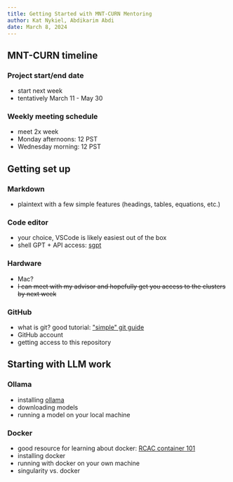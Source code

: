 ```yaml
---
title: Getting Started with MNT-CURN Mentoring
author: Kat Nykiel, Abdikarim Abdi
date: March 8, 2024
---
```


## MNT-CURN timeline

### Project start/end date

- start next week
- tentatively March 11 -  May 30

### Weekly meeting schedule

- meet 2x week
- Monday afternoons: 12 PST
- Wednesday morning: 12 PST

## Getting set up

### Markdown

- plaintext with a few simple features (headings, tables, equations, etc.)

### Code editor

- your choice, VSCode is likely easiest out of the box
- shell GPT + API access: [sgpt](https://github.com/tbckr/sgpt)

### Hardware

- Mac? 
- ~~I can meet with my advisor and hopefully get you access to the clusters by next week~~

### GitHub

- what is git? good tutorial: ["simple" git guide](https://rogerdudler.github.io/git-guide/)
- GitHub account
- getting access to this repository

## Starting with LLM work

### Ollama

- installing [ollama](https://github.com/ollama/ollama)
- downloading models
- running a model on your local machine

### Docker

- good resource for learning about docker: [RCAC container 101](https://www.rcac.purdue.edu/files/training/containers101.pdf)
- installing docker
- running with docker on your own machine
- singularity vs. docker    
